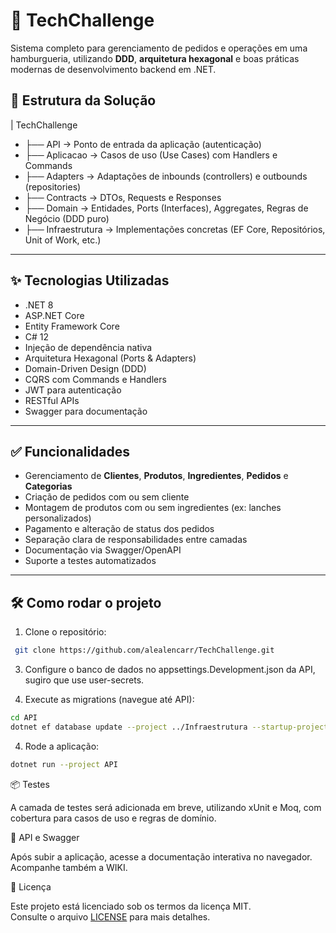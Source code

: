 # 🚀 TechChallenge

Sistema completo para gerenciamento de pedidos e operações em uma hamburgueria, utilizando **DDD**, **arquitetura hexagonal** e boas práticas modernas de desenvolvimento backend em .NET.
 
## 🧱 Estrutura da Solução

| TechChallenge
- ├── API             → Ponto de entrada da aplicação (autenticação)
- ├── Aplicacao       → Casos de uso (Use Cases) com Handlers e Commands
- ├── Adapters        → Adaptações de inbounds (controllers) e outbounds (repositories)
- ├── Contracts       → DTOs, Requests e Responses
- ├── Domain          → Entidades, Ports (Interfaces), Aggregates, Regras de Negócio (DDD puro)
- ├── Infraestrutura  → Implementações concretas (EF Core, Repositórios, Unit of Work, etc.)


---

## ✨ Tecnologias Utilizadas

- .NET 8
- ASP.NET Core
- Entity Framework Core
- C# 12
- Injeção de dependência nativa
- Arquitetura Hexagonal (Ports & Adapters)
- Domain-Driven Design (DDD)
- CQRS com Commands e Handlers
- JWT para autenticação
- RESTful APIs
- Swagger para documentação

---

## ✅ Funcionalidades

- Gerenciamento de **Clientes**, **Produtos**, **Ingredientes**, **Pedidos** e **Categorias**
- Criação de pedidos com ou sem cliente
- Montagem de produtos com ou sem ingredientes (ex: lanches personalizados)
- Pagamento e alteração de status dos pedidos
- Separação clara de responsabilidades entre camadas
- Documentação via Swagger/OpenAPI
- Suporte a testes automatizados 

---

## 🛠️ Como rodar o projeto

1. Clone o repositório:
  ```bash
   git clone https://github.com/alealencarr/TechChallenge.git
   ```
3. Configure o banco de dados no appsettings.Development.json da API, sugiro que use user-secrets.

4. Execute as migrations (navegue até API): 
  ```bash
  cd API
  dotnet ef database update --project ../Infraestrutura --startup-project .
   ```
4. Rode a aplicação:
  ```bash
  dotnet run --project API
   ```
📦 Testes

A camada de testes será adicionada em breve, utilizando xUnit e Moq, com cobertura para casos de uso e regras de domínio.

🧪 API e Swagger

Após subir a aplicação, acesse a documentação interativa no navegador. Acompanhe também a WIKI.

📄 Licença

Este projeto está licenciado sob os termos da licença MIT.  
Consulte o arquivo [LICENSE](./LICENSE) para mais detalhes.

